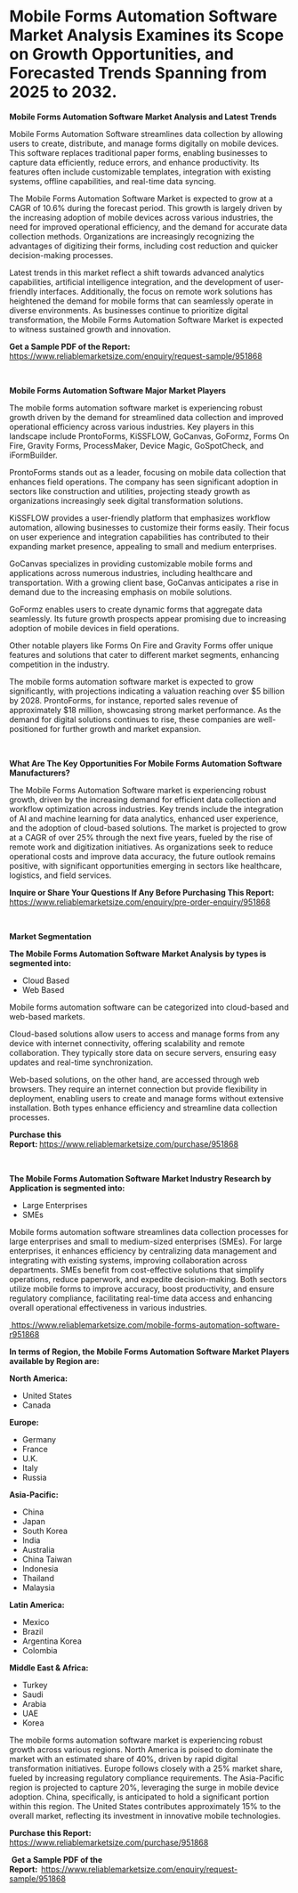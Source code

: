 <p><h1>Mobile Forms Automation Software Market Analysis Examines its Scope on Growth Opportunities, and Forecasted Trends Spanning from 2025 to 2032.</h1></p><p><strong>Mobile Forms Automation Software Market Analysis and Latest Trends</strong></p>
<p><p>Mobile Forms Automation Software streamlines data collection by allowing users to create, distribute, and manage forms digitally on mobile devices. This software replaces traditional paper forms, enabling businesses to capture data efficiently, reduce errors, and enhance productivity. Its features often include customizable templates, integration with existing systems, offline capabilities, and real-time data syncing.</p><p>The Mobile Forms Automation Software Market is expected to grow at a CAGR of 10.6% during the forecast period. This growth is largely driven by the increasing adoption of mobile devices across various industries, the need for improved operational efficiency, and the demand for accurate data collection methods. Organizations are increasingly recognizing the advantages of digitizing their forms, including cost reduction and quicker decision-making processes.</p><p>Latest trends in this market reflect a shift towards advanced analytics capabilities, artificial intelligence integration, and the development of user-friendly interfaces. Additionally, the focus on remote work solutions has heightened the demand for mobile forms that can seamlessly operate in diverse environments. As businesses continue to prioritize digital transformation, the Mobile Forms Automation Software Market is expected to witness sustained growth and innovation.</p></p>
<p><strong>Get a Sample PDF of the Report:&nbsp;</strong> <a href="https://www.reliablemarketsize.com/enquiry/request-sample/951868?utm_campaign=1943&utm_medium=2&utm_source=Github&utm_content=ia&utm_term=17042025&utm_id=mobile-forms-automation-software">https://www.reliablemarketsize.com/enquiry/request-sample/951868</a></p>
<p>&nbsp;</p>
<p><strong>Mobile Forms Automation Software Major Market Players</strong></p>
<p><p>The mobile forms automation software market is experiencing robust growth driven by the demand for streamlined data collection and improved operational efficiency across various industries. Key players in this landscape include ProntoForms, KiSSFLOW, GoCanvas, GoFormz, Forms On Fire, Gravity Forms, ProcessMaker, Device Magic, GoSpotCheck, and iFormBuilder.</p><p>ProntoForms stands out as a leader, focusing on mobile data collection that enhances field operations. The company has seen significant adoption in sectors like construction and utilities, projecting steady growth as organizations increasingly seek digital transformation solutions. </p><p>KiSSFLOW provides a user-friendly platform that emphasizes workflow automation, allowing businesses to customize their forms easily. Their focus on user experience and integration capabilities has contributed to their expanding market presence, appealing to small and medium enterprises.</p><p>GoCanvas specializes in providing customizable mobile forms and applications across numerous industries, including healthcare and transportation. With a growing client base, GoCanvas anticipates a rise in demand due to the increasing emphasis on mobile solutions.</p><p>GoFormz enables users to create dynamic forms that aggregate data seamlessly. Its future growth prospects appear promising due to increasing adoption of mobile devices in field operations.</p><p>Other notable players like Forms On Fire and Gravity Forms offer unique features and solutions that cater to different market segments, enhancing competition in the industry.</p><p>The mobile forms automation software market is expected to grow significantly, with projections indicating a valuation reaching over $5 billion by 2028. ProntoForms, for instance, reported sales revenue of approximately $18 million, showcasing strong market performance. As the demand for digital solutions continues to rise, these companies are well-positioned for further growth and market expansion.</p></p>
<p>&nbsp;</p>
<p><strong>What Are The Key Opportunities For Mobile Forms Automation Software Manufacturers?</strong></p>
<p><p>The Mobile Forms Automation Software market is experiencing robust growth, driven by the increasing demand for efficient data collection and workflow optimization across industries. Key trends include the integration of AI and machine learning for data analytics, enhanced user experience, and the adoption of cloud-based solutions. The market is projected to grow at a CAGR of over 25% through the next five years, fueled by the rise of remote work and digitization initiatives. As organizations seek to reduce operational costs and improve data accuracy, the future outlook remains positive, with significant opportunities emerging in sectors like healthcare, logistics, and field services.</p></p>
<p><strong>Inquire or Share Your Questions If Any Before Purchasing This Report:</strong> <a href="https://www.reliablemarketsize.com/enquiry/pre-order-enquiry/951868?utm_campaign=1943&utm_medium=2&utm_source=Github&utm_content=ia&utm_term=17042025&utm_id=mobile-forms-automation-software">https://www.reliablemarketsize.com/enquiry/pre-order-enquiry/951868</a></p>
<p>&nbsp;</p>
<p><strong>Market Segmentation</strong></p>
<p><strong>The Mobile Forms Automation Software Market Analysis by types is segmented into:</strong></p>
<p><ul><li>Cloud Based</li><li>Web Based</li></ul></p>
<p><p>Mobile forms automation software can be categorized into cloud-based and web-based markets. </p><p>Cloud-based solutions allow users to access and manage forms from any device with internet connectivity, offering scalability and remote collaboration. They typically store data on secure servers, ensuring easy updates and real-time synchronization.</p><p>Web-based solutions, on the other hand, are accessed through web browsers. They require an internet connection but provide flexibility in deployment, enabling users to create and manage forms without extensive installation. Both types enhance efficiency and streamline data collection processes.</p></p>
<p><strong>Purchase this Report:&nbsp;</strong><a href="https://www.reliablemarketsize.com/purchase/951868?utm_campaign=1943&utm_medium=2&utm_source=Github&utm_content=ia&utm_term=17042025&utm_id=mobile-forms-automation-software">https://www.reliablemarketsize.com/purchase/951868</a></p>
<p>&nbsp;</p>
<p><strong>The Mobile Forms Automation Software Market Industry Research by Application is segmented into:</strong></p>
<p><ul><li>Large Enterprises</li><li>SMEs</li></ul></p>
<p><p>Mobile forms automation software streamlines data collection processes for large enterprises and small to medium-sized enterprises (SMEs). For large enterprises, it enhances efficiency by centralizing data management and integrating with existing systems, improving collaboration across departments. SMEs benefit from cost-effective solutions that simplify operations, reduce paperwork, and expedite decision-making. Both sectors utilize mobile forms to improve accuracy, boost productivity, and ensure regulatory compliance, facilitating real-time data access and enhancing overall operational effectiveness in various industries.</p></p>
<p><a href="https://www.reliablemarketsize.com/mobile-forms-automation-software-r951868?utm_campaign=1943&utm_medium=2&utm_source=Github&utm_content=ia&utm_term=17042025&utm_id=mobile-forms-automation-software">&nbsp;https://www.reliablemarketsize.com/mobile-forms-automation-software-r951868</a></p>
<p><strong>In terms of Region, the Mobile Forms Automation Software Market Players available by Region are:</strong></p>
<p>
    <p> <strong> North America: </strong>
        <ul>
            <li>United States</li>
            <li>Canada</li>
        </ul>
        </p> 
    <p> <strong> Europe: </strong>
        <ul>
            <li>Germany</li>
            <li>France</li>
            <li>U.K.</li>
            <li>Italy</li>
            <li>Russia</li>
        </ul>
        </p> 
    <p> <strong> Asia-Pacific: </strong>
        <ul>
            <li>China</li>
            <li>Japan</li>
            <li>South Korea</li>
            <li>India</li>
            <li>Australia</li>
            <li>China Taiwan</li>
            <li>Indonesia</li>
            <li>Thailand</li>
            <li>Malaysia</li>
        </ul>
        </p> 
    <p> <strong> Latin America: </strong>
        <ul>
            <li>Mexico</li>
            <li>Brazil</li>
            <li>Argentina Korea</li>
            <li>Colombia</li>
        </ul>
        </p> 
    <p> <strong> Middle East & Africa: </strong>
        <ul>
            <li>Turkey</li>
            <li>Saudi</li>
            <li>Arabia</li>
            <li>UAE</li>
            <li>Korea</li>
        </ul>
    </p>
    </p>
<p><p>The mobile forms automation software market is experiencing robust growth across various regions. North America is poised to dominate the market with an estimated share of 40%, driven by rapid digital transformation initiatives. Europe follows closely with a 25% market share, fueled by increasing regulatory compliance requirements. The Asia-Pacific region is projected to capture 20%, leveraging the surge in mobile device adoption. China, specifically, is anticipated to hold a significant portion within this region. The United States contributes approximately 15% to the overall market, reflecting its investment in innovative mobile technologies.</p></p>
<p><strong>Purchase this Report: </strong><a href="https://www.reliablemarketsize.com/purchase/951868?utm_campaign=1943&utm_medium=2&utm_source=Github&utm_content=ia&utm_term=17042025&utm_id=mobile-forms-automation-software">https://www.reliablemarketsize.com/purchase/951868</a></p>
<p>&nbsp;<strong>Get a Sample PDF of the Report:&nbsp;&nbsp;</strong><a href="https://www.reliablemarketsize.com/enquiry/request-sample/951868?utm_campaign=1943&utm_medium=2&utm_source=Github&utm_content=ia&utm_term=17042025&utm_id=mobile-forms-automation-software">https://www.reliablemarketsize.com/enquiry/request-sample/951868</a></p>
<p><strong></strong></p>
<p><p></p><p></p><p></p></p>